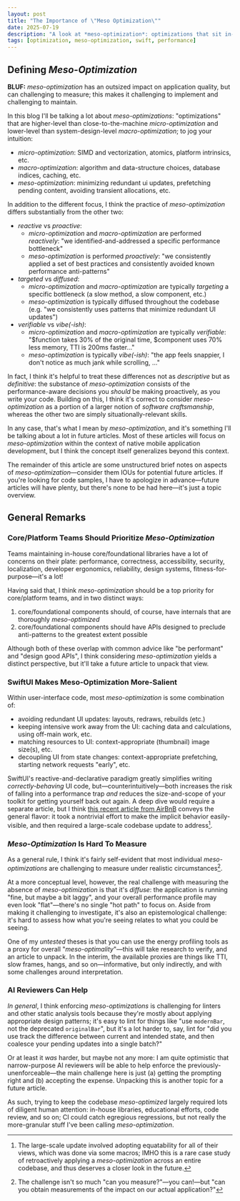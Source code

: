 ```yaml
---
layout: post
title: "The Importance of \"Meso Optimization\""
date: 2025-07-19
description: "A look at *meso-optimization*: optimizations that sit in-between close-to-the-machine *micro-optimization* and system-design-level *macro-optimization*."
tags: [optimization, meso-optimization, swift, performance] 
---
```


## Defining *Meso-Optimization*

**BLUF:** *meso-optimization* has an outsized impact on application quality, but can challenging to measure; this makes it challenging to implement and challenging to maintain.

In this blog I'll be talking a lot about *meso-optimizations*: "optimizations" that are higher-level than close-to-the-machine *micro-optimization* and lower-level than system-design-level *macro-optimization*; to jog your intuition:

- *micro-optimization*: SIMD and vectorization, atomics, platform intrinsics, etc.
- *macro-optimization*: algorithm and data-structure choices, database indices, caching, etc.
- *meso-optimization*: minimizing redundant ui updates, prefetching pending content, avoiding transient allocations, etc.

In addition to the different focus, I think the practice of *meso-optimization* differs substantially from the other two:

- *reactive* vs *proactive*:
  - *micro-optimization* and *macro-optimization* are performed *reactively*: "we identified-and-addressed a specific performance bottleneck"
  - *meso-optimization* is performed *proactively*: "we consistently applied a set of best practices and consistently avoided known performance anti-patterns"
- *targeted* vs *diffused*:
  - *micro-optimization* and *macro-optimization* are typically *targeting* a specific bottleneck (a slow method, a slow component, etc.)
  - *meso-optimization* is typically diffused throughout the codebase (e.g. "we consistently uses patterns that minimize redundant UI updates")
- *verifiable* vs *vibe(-ish)*:
  - *micro-optimization* and *macro-optimization* are typically *verifiable*: "$function takes 30% of the original time, $component uses 70% less memory, TTI is 200ms faster..."
  - *meso-optimization* is typically *vibe(-ish)*: "the app feels snappier, I don't notice as much jank while scrolling, ..."

In fact, I think it's helpful to treat these differences not as *descriptive* but as *definitive*: the substance of *meso-optimization* consists of the performance-aware decisions you *should* be making proactively, as you write your code. Building on this, I think it's correct to consider *meso-optimization* as a portion of a larger notion of *software craftsmanship*, whereas the other two are simply situationally-relevant skills.

In any case, that's what I mean by *meso-optimization*, and it's something I'll be talking about a lot in future articles. Most of these articles will focus on *meso-optimization* within the context of native mobile application development, but I think the concept itself generalizes beyond this context.

The remainder of this article are some unstructured brief notes on aspects of *meso-optimization*—consider them IOUs for potential future articles.
If you're looking for code samples, I have to apologize in advance—future articles will have plenty, but there's none to be had here—it's just a topic overview.

## General Remarks

### Core/Platform Teams Should Prioritize *Meso-Optimization* 

Teams maintaining in-house core/foundational libraries have a lot of concerns on their plate: performance, correctness, accessibility, security, localization, developer ergonomics, reliability, design systems, fitness-for-purpose—it's a lot!

Having said that, I think *meso-optimization* should be a top priority for core/platform teams, and in two distinct ways:

1. core/foundational components should, of course, have internals that are thoroughly *meso-optimized*
2. core/foundational components should have APIs designed to preclude anti-patterns to the greatest extent possible

Although both of these overlap with common advice like "be performant" and "design good APIs", I think considering *meso-optimization* yields a distinct perspective, but it'll take a future article to unpack that view.

### SwiftUI Makes Meso-Optimization More-Salient

Within user-interface code, most *meso-optimization* is some combination of:

- avoiding redundant UI updates: layouts, redraws, rebuilds (etc.)
- keeping intensive work away from the UI: caching data and calculations, using off-main work, etc.
- matching resources to UI: context-appropriate (thumbnail) image size(s), etc.
- decoupling UI from state changes: context-appropriate prefetching, starting network requests "early", etc.

SwiftUI's reactive-and-declarative paradigm greatly simplifies writing *correctly-behaving* UI code, but—counterintuitively—both increases the risk of falling into a performance trap *and* reduces the size-and-scope of your toolkit for getting yourself back out again. A deep dive would require a separate article, but I think [this recent article from AirBnB](https://medium.com/airbnb-engineering/understanding-and-improving-swiftui-performance-37b77ac61896) conveys the general flavor: it took a nontrivial effort to make the implicit behavior easily-visible, and then required a large-scale codebase update to address[^1].

[^1]: The large-scale update involved adopting equatability for all of their views, which was done via some macros; IMHO this is a rare case study of retroactively applying a *meso-optimization* across an entire codebase, and thus deserves a closer look in the future.

### *Meso-Optimization* Is Hard To Measure 

As a general rule, I think it's fairly self-evident that most individual *meso-optimizations* are challenging to measure under realistic circumstances[^2].

At a more conceptual level, however, the real challenge with measuring the absence of *meso-optimization* is that it's *diffuse*: the application is running "fine, but maybe a bit laggy", and your overall performance profile may even look "flat"—there's no single "hot path" to focus on. Aside from making it challenging to investigate, it's also an epistemological challenge: it's hard to assess how what you're seeing relates to what you could be seeing.

One of my *untested* theses is that you can use the energy profiling tools as a proxy for overall "*meso-optimality*"—this will take research to verify, and an article to unpack. In the interim, the available proxies are things like TTI, slow frames, hangs, and so on—informative, but only indirectly, and with some challenges around interpretation.

[^2]: The challenge isn't so much "can you measure?"—you can!—but "can you obtain measurements of the impact on our actual application?"

### AI Reviewers Can Help

*In general*, I think enforcing *meso-optimizations* is challenging for linters and other static analysis tools because they're mostly about applying appropriate design patterns; it's easy to lint for things like "use `modernBar`, not the deprecated `originalBar`", but it's a lot harder to, say, lint for "did you use track the difference between current and intended state, and then coalesce your pending updates into a single batch?" 

Or at least it *was* harder, but maybe not any more: I am quite optimistic that narrow-purpose AI reviewers will be able to help enforce the previously-unenforceable—the main challenge here is just (a) getting the prompting right and (b) accepting the expense. Unpacking this is another topic for a future article.

As such, trying to keep the codebase *meso-optimized* largely required lots of diligent human attention: in-house libraries, educational efforts, code review, and so on; CI could catch egregious regressions, but not really the more-granular stuff I've been calling *meso-optimization*.
